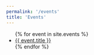 ```yaml
---
permalink: '/events'
title: 'Events'
---
```


<ul>
  {% for event in site.events %}
    <li>
      <a href="{{ event.url }}">{{ event.title }}</a>
    </li>
  {% endfor %}
</ul>
